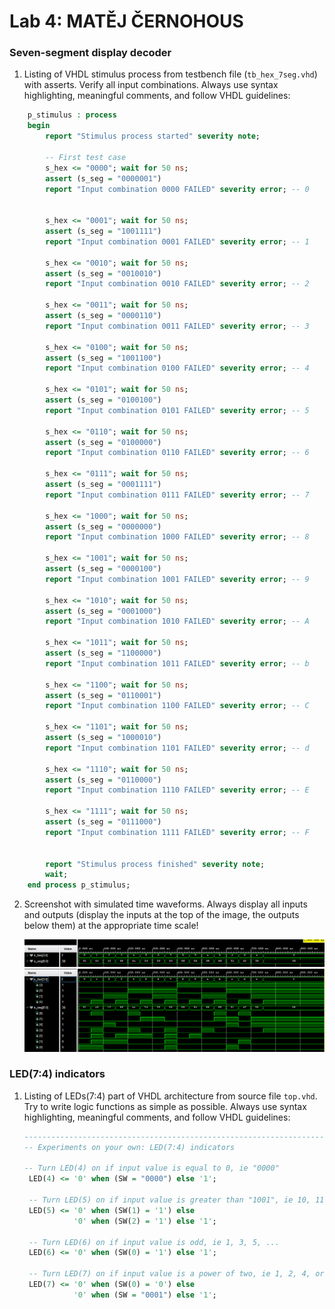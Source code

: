 # Lab 4: MATĚJ ČERNOHOUS

### Seven-segment display decoder

1. Listing of VHDL stimulus process from testbench file (`tb_hex_7seg.vhd`) with asserts. Verify all input combinations. Always use syntax highlighting, meaningful comments, and follow VHDL guidelines:

```vhdl
    p_stimulus : process
    begin
        report "Stimulus process started" severity note;

        -- First test case
        s_hex <= "0000"; wait for 50 ns;
        assert (s_seg = "0000001")
        report "Input combination 0000 FAILED" severity error; -- 0


        s_hex <= "0001"; wait for 50 ns;
        assert (s_seg = "1001111")
        report "Input combination 0001 FAILED" severity error; -- 1
        
        s_hex <= "0010"; wait for 50 ns;
        assert (s_seg = "0010010")
        report "Input combination 0010 FAILED" severity error; -- 2
        
        s_hex <= "0011"; wait for 50 ns;
        assert (s_seg = "0000110")
        report "Input combination 0011 FAILED" severity error; -- 3
        
        s_hex <= "0100"; wait for 50 ns;
        assert (s_seg = "1001100")
        report "Input combination 0100 FAILED" severity error; -- 4
        
        s_hex <= "0101"; wait for 50 ns;
        assert (s_seg = "0100100")
        report "Input combination 0101 FAILED" severity error; -- 5
        
        s_hex <= "0110"; wait for 50 ns;
        assert (s_seg = "0100000")
        report "Input combination 0110 FAILED" severity error; -- 6
        
        s_hex <= "0111"; wait for 50 ns;
        assert (s_seg = "0001111")
        report "Input combination 0111 FAILED" severity error; -- 7
        
        s_hex <= "1000"; wait for 50 ns;
        assert (s_seg = "0000000")
        report "Input combination 1000 FAILED" severity error; -- 8
        
        s_hex <= "1001"; wait for 50 ns;
        assert (s_seg = "0000100")
        report "Input combination 1001 FAILED" severity error; -- 9
        
        s_hex <= "1010"; wait for 50 ns;
        assert (s_seg = "0001000")
        report "Input combination 1010 FAILED" severity error; -- A
        
        s_hex <= "1011"; wait for 50 ns;
        assert (s_seg = "1100000")
        report "Input combination 1011 FAILED" severity error; -- b
        
        s_hex <= "1100"; wait for 50 ns;
        assert (s_seg = "0110001")
        report "Input combination 1100 FAILED" severity error; -- C
        
        s_hex <= "1101"; wait for 50 ns;
        assert (s_seg = "1000010")
        report "Input combination 1101 FAILED" severity error; -- d
        
        s_hex <= "1110"; wait for 50 ns;
        assert (s_seg = "0110000")
        report "Input combination 1110 FAILED" severity error; -- E
        
        s_hex <= "1111"; wait for 50 ns;
        assert (s_seg = "0111000")
        report "Input combination 1111 FAILED" severity error; -- F


        report "Stimulus process finished" severity note;
        wait;
    end process p_stimulus;
```

2. Screenshot with simulated time waveforms. Always display all inputs and outputs (display the inputs at the top of the image, the outputs below them) at the appropriate time scale!

   ![your figure](images/simulace.png)
   ![my figure by bits](images/simulace_1.png)

### LED(7:4) indicators

1. Listing of LEDs(7:4) part of VHDL architecture from source file `top.vhd`. Try to write logic functions as simple as possible. Always use syntax highlighting, meaningful comments, and follow VHDL guidelines:

   ```vhdl
   --------------------------------------------------------------------
   -- Experiments on your own: LED(7:4) indicators

   -- Turn LED(4) on if input value is equal to 0, ie "0000"
    LED(4) <= '0' when (SW = "0000") else '1';

    -- Turn LED(5) on if input value is greater than "1001", ie 10, 11, 12, ...
    LED(5) <= '0' when (SW(1) = '1') else
              '0' when (SW(2) = '1') else '1';

    -- Turn LED(6) on if input value is odd, ie 1, 3, 5, ...
    LED(6) <= '0' when (SW(0) = '1') else '1';

    -- Turn LED(7) on if input value is a power of two, ie 1, 2, 4, or 8
    LED(7) <= '0' when (SW(0) = '0') else
              '0' when (SW = "0001") else '1'; 
   ```
